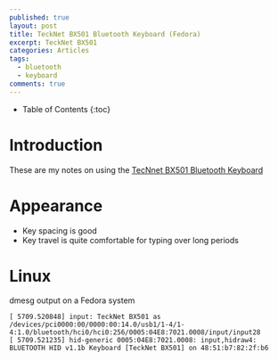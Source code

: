 ```yaml
---
published: true
layout: post
title: TeckNet BX501 Bluetooth Keyboard (Fedora)
excerpt: TeckNet BX501 
categories: Articles
tags:
  - bluetooth
  - keyboard
comments: true
---
```


* Table of Contents
{:toc}

# Introduction

These are my notes on using the [TecNnet BX501 Bluetooth Keyboard](https://www.amazon.co.uk/gp/product/B01GF3V98C/)


# Appearance

- Key spacing is good
- Key travel is quite comfortable for typing over long periods

# Linux

dmesg output on a Fedora system
```
[ 5709.520848] input: TeckNet BX501 as /devices/pci0000:00/0000:00:14.0/usb1/1-4/1-4:1.0/bluetooth/hci0/hci0:256/0005:04E8:7021.0008/input/input28
[ 5709.521235] hid-generic 0005:04E8:7021.0008: input,hidraw4: BLUETOOTH HID v1.1b Keyboard [TeckNet BX501] on 48:51:b7:82:2f:b6
```

